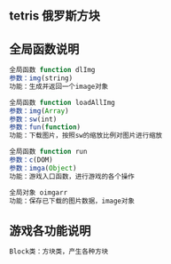 ## tetris 俄罗斯方块

全局函数说明
--
```JavaScript
全局函数 function dlImg
参数：img(string)
功能：生成并返回一个image对象
```

```JavaScript
全局函数 function loadAllImg
参数：img(Array)
参数：sw(int)
参数：fun(function)
功能：下载图片，按照sw的缩放比例对图片进行缩放
```

```JavaScript
全局函数 function run
参数：c(DOM)
参数：imga(Object)
功能：游戏入口函数，进行游戏的各个操作
```

```JavaScript
全局对象 oimgarr
功能：保存已下载的图片数据，image对象
```

游戏各功能说明
--
```JavaScript
Block类：方块类，产生各种方块
```
